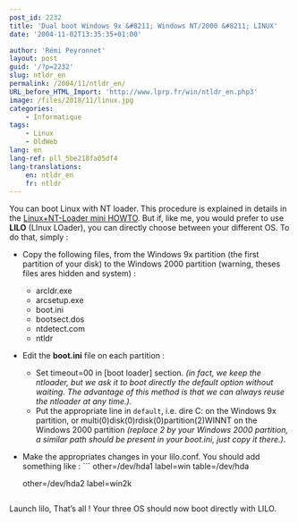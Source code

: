 ```yaml
---
post_id: 2232
title: 'Dual boot Windows 9x &#8211; Windows NT/2000 &#8211; LINUX'
date: '2004-11-02T13:35:35+01:00'

author: 'Rémi Peyronnet'
layout: post
guid: '/?p=2232'
slug: ntldr_en
permalink: /2004/11/ntldr_en/
URL_before_HTML_Import: 'http://www.lprp.fr/win/ntldr_en.php3'
image: /files/2018/11/linux.jpg
categories:
    - Informatique
tags:
    - Linux
    - OldWeb
lang: en
lang-ref: pll_5be218fa05df4
lang-translations:
    en: ntldr_en
    fr: ntldr
---
```


You can boot Linux with NT loader. This procedure is explained in details in the [Linux+NT-Loader mini HOWTO](http://www.linuxdoc.org/HOWTO/mini/Linux+NT-Loader.html). But if, like me, you would prefer to use **LILO** (LInux LOader), you can directly choose between your different OS. To do that, simply :

- Copy the following files, from the Windows 9x partition (the first partition of your disk) to the Windows 2000 partition (warning, theses files ares hidden and system) : 
    - arcldr.exe
    - arcsetup.exe
    - boot.ini
    - bootsect.dos
    - ntdetect.com
    - ntldr
- Edit the **boot.ini** file on each partition : 
    - Set timeout=00 in \[boot loader\] section. *(in fact, we keep the ntloader, but we ask it to boot directly the default option without waiting. The advantage of this method is that we can always reuse the ntloader at any time.)*.
    - Put the appropriate line in `default`, i.e. dire C: on the Windows 9x partition, or multi(0)disk(0)rdisk(0)partition(2)WINNT on the Windows 2000 partition *(replace 2 by your Windows 2000 partition, a similar path should be present in your boot.ini, just copy it there.)*.
- Make the appropriates changes in your lilo.conf. You should add something like : ```
    other=/dev/hda1
        label=win
        table=/dev/hda
    
    other=/dev/hda2
        label=win2k
    
    ```

Launch lilo, That’s all ! Your three OS should now boot directly with LILO.